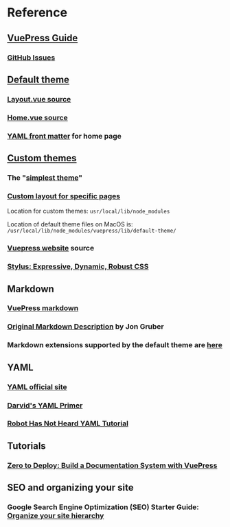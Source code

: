 # Reference

## [VuePress Guide](https://vuepress.vuejs.org/guide/)
### [GitHub Issues](https://github.com/vuejs/vuepress/issues)
## [Default theme](https://github.com/vuejs/vuepress/tree/master/lib/default-theme)
### [Layout.vue source](https://github.com/vuejs/vuepress/blob/master/lib/default-theme/Layout.vue)
### [Home.vue source](https://github.com/vuejs/vuepress/blob/master/lib/default-theme/Home.vue)
### [YAML front matter](https://vuepress.vuejs.org/default-theme-config/#homepage) for home page
## [Custom themes](https://vuepress.vuejs.org/guide/custom-themes.html)
### The "[simplest theme](https://vuepress.vuejs.org/guide/custom-themes.html#content-outlet)"
### [Custom layout for specific pages](https://vuepress.vuejs.org/default-theme-config/#custom-layout-for-specific-pages)
Location for custom themes: `usr/local/lib/node_modules`

Location of default theme files on MacOS is: `/usr/local/lib/node_modules/vuepress/lib/default-theme/`

### [Vuepress website](https://github.com/vuejs/vuepress/tree/master/docs) source
### [Stylus: Expressive, Dynamic, Robust CSS](http://stylus-lang.com/)

## Markdown
### [VuePress markdown](https://vuepress.vuejs.org/guide/markdown.html)
### [Original Markdown Description](https://daringfireball.net/projects/markdown/syntax) by Jon Gruber
### Markdown extensions supported by the default theme are [here](https://github.com/vuejs/vuepress/blob/master/lib/markdown/index.js)

## YAML
### [YAML official site](http://yaml.org/)
### [Darvid's YAML Primer](https://github.com/darvid/trine/wiki/YAML-Primer)
### [Robot Has Not Heard YAML Tutorial](https://rhnh.net/2011/01/31/yaml-tutorial/)

## Tutorials
### [Zero to Deploy: Build a Documentation System with VuePress](https://scotch.io/tutorials/zero-to-deploy-build-a-documentation-system-with-vue-and-vuepress)

## SEO and organizing your site
### Google Search Engine Optimization (SEO) Starter Guide: [Organize your site hierarchy](https://support.google.com/webmasters/answer/7451184/#hierarchy)
